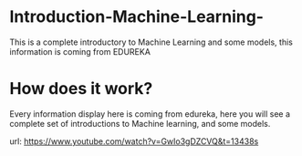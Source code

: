 # Introduction-Machine-Learning-
This is a complete introductory to Machine Learning and some models, this information is coming from EDUREKA 

# How does it work?

Every information display here is coming from edureka, here you will see a complete set of introductions to Machine learning, and some models. 

url: https://www.youtube.com/watch?v=GwIo3gDZCVQ&t=13438s


